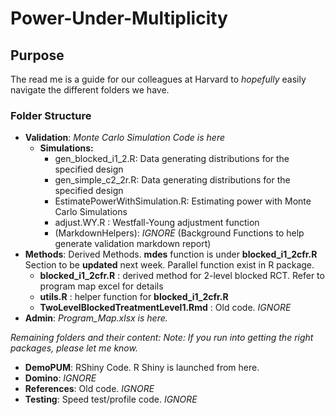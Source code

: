 # Power-Under-Multiplicity

## Purpose
The read me is a guide for our colleagues at Harvard to _hopefully_ easily navigate the different folders we have.

### Folder Structure

* __Validation__: _Monte Carlo Simulation Code is here_
     * __Simulations:__ 
          * gen_blocked_i1_2.R: Data generating distributions for the specified design 
          * gen_simple_c2_2r.R: Data generating distributions for the specified design
          * EstimatePowerWithSimulation.R: Estimating power with Monte Carlo Simulations
          * adjust.WY.R : Westfall-Young adjustment function
          * (MarkdownHelpers): _IGNORE_ (Background Functions to help generate validation markdown report)
* __Methods__: Derived Methods. __mdes__ function is under __blocked_i1_2cfr.R__ Section to be __updated__ next week. Parallel function exist in R package. 
     * __blocked_i1_2cfr.R__  : derived method for 2-level blocked RCT. Refer to program map excel for details
     * __utils.R__ : helper function for __blocked_i1_2cfr.R__
     * __TwoLevelBlockedTreatmentLevel1.Rmd__ : Old code. _IGNORE_
* __Admin__: _Program_Map.xlsx is here._

_Remaining folders and their content:_ 
_Note: If you run into getting the right packages, please let me know._ 

* __DemoPUM__: RShiny Code. R Shiny is launched from here.
* __Domino__: _IGNORE_
* __References__: Old code. _IGNORE_
* __Testing__: Speed test/profile code. _IGNORE_

